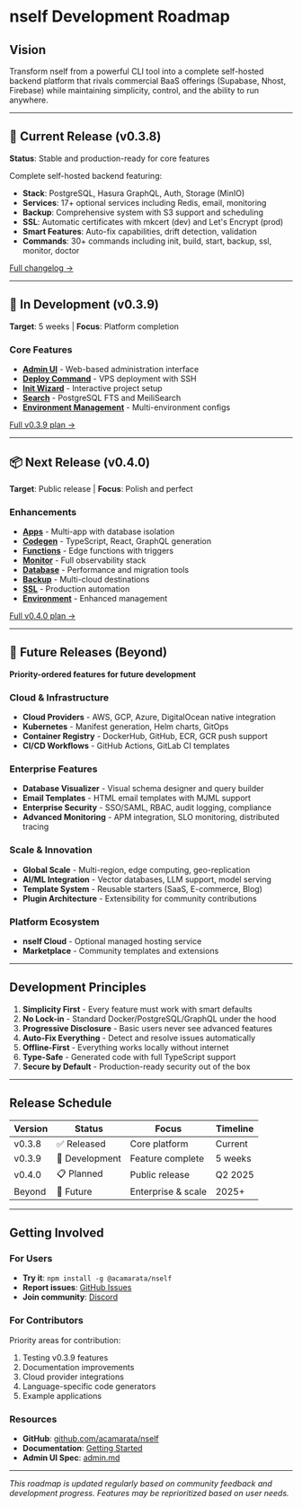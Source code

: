 # nself Development Roadmap

## Vision
Transform nself from a powerful CLI tool into a complete self-hosted backend platform that rivals commercial BaaS offerings (Supabase, Nhost, Firebase) while maintaining simplicity, control, and the ability to run anywhere.

---

## 📍 Current Release (v0.3.8)
**Status**: Stable and production-ready for core features

Complete self-hosted backend featuring:
- **Stack**: PostgreSQL, Hasura GraphQL, Auth, Storage (MinIO)
- **Services**: 17+ optional services including Redis, email, monitoring
- **Backup**: Comprehensive system with S3 support and scheduling
- **SSL**: Automatic certificates with mkcert (dev) and Let's Encrypt (prod)
- **Smart Features**: Auto-fix capabilities, drift detection, validation
- **Commands**: 30+ commands including init, build, start, backup, ssl, monitor, doctor

[Full changelog →](./CHANGELOG.md)

---

## 🚧 In Development (v0.3.9)
**Target**: 5 weeks | **Focus**: Platform completion

### Core Features
- **[Admin UI](./v0.3.9.md#1-admin-ui)** - Web-based administration interface
- **[Deploy Command](./v0.3.9.md#2-deploy-command)** - VPS deployment with SSH
- **[Init Wizard](./v0.3.9.md#3-init-wizard)** - Interactive project setup
- **[Search](./v0.3.9.md#4-search-command)** - PostgreSQL FTS and MeiliSearch
- **[Environment Management](./v0.3.9.md#5-environment-management)** - Multi-environment configs

[Full v0.3.9 plan →](./v0.3.9.md)

---

## 📦 Next Release (v0.4.0)
**Target**: Public release | **Focus**: Polish and perfect

### Enhancements
- **[Apps](./v0.4.0.md#1-apps-enhancement)** - Multi-app with database isolation
- **[Codegen](./v0.4.0.md#2-codegen-command)** - TypeScript, React, GraphQL generation
- **[Functions](./v0.4.0.md#3-functions-polish)** - Edge functions with triggers
- **[Monitor](./v0.4.0.md#4-monitor-polish)** - Full observability stack
- **[Database](./v0.4.0.md#5-database-polish)** - Performance and migration tools
- **[Backup](./v0.4.0.md#6-backup-polish)** - Multi-cloud destinations
- **[SSL](./v0.4.0.md#7-ssl-polish)** - Production automation
- **[Environment](./v0.4.0.md#8-environment-polish)** - Enhanced management

[Full v0.4.0 plan →](./v0.4.0.md)

---

## 🚀 Future Releases (Beyond)
**Priority-ordered features for future development**

### Cloud & Infrastructure
- **Cloud Providers** - AWS, GCP, Azure, DigitalOcean native integration
- **Kubernetes** - Manifest generation, Helm charts, GitOps
- **Container Registry** - DockerHub, GitHub, ECR, GCR push support
- **CI/CD Workflows** - GitHub Actions, GitLab CI templates

### Enterprise Features
- **Database Visualizer** - Visual schema designer and query builder
- **Email Templates** - HTML email templates with MJML support
- **Enterprise Security** - SSO/SAML, RBAC, audit logging, compliance
- **Advanced Monitoring** - APM integration, SLO monitoring, distributed tracing

### Scale & Innovation
- **Global Scale** - Multi-region, edge computing, geo-replication
- **AI/ML Integration** - Vector databases, LLM support, model serving
- **Template System** - Reusable starters (SaaS, E-commerce, Blog)
- **Plugin Architecture** - Extensibility for community contributions

### Platform Ecosystem
- **nself Cloud** - Optional managed hosting service
- **Marketplace** - Community templates and extensions

---

## Development Principles

1. **Simplicity First** - Every feature must work with smart defaults
2. **No Lock-in** - Standard Docker/PostgreSQL/GraphQL under the hood
3. **Progressive Disclosure** - Basic users never see advanced features
4. **Auto-Fix Everything** - Detect and resolve issues automatically
5. **Offline-First** - Everything works locally without internet
6. **Type-Safe** - Generated code with full TypeScript support
7. **Secure by Default** - Production-ready security out of the box

---

## Release Schedule

| Version | Status | Focus | Timeline |
|---------|--------|-------|----------|
| v0.3.8 | ✅ Released | Core platform | Current |
| v0.3.9 | 🚧 Development | Feature complete | 5 weeks |
| v0.4.0 | 📋 Planned | Public release | Q2 2025 |
| Beyond | 🔮 Future | Enterprise & scale | 2025+ |

---

## Getting Involved

### For Users
- **Try it**: `npm install -g @acamarata/nself`
- **Report issues**: [GitHub Issues](https://github.com/acamarata/nself/issues)
- **Join community**: [Discord](https://discord.gg/nself)

### For Contributors
Priority areas for contribution:
1. Testing v0.3.9 features
2. Documentation improvements
3. Cloud provider integrations
4. Language-specific code generators
5. Example applications

### Resources
- **GitHub**: [github.com/acamarata/nself](https://github.com/acamarata/nself)
- **Documentation**: [Getting Started](../README.md)
- **Admin UI Spec**: [admin.md](../admin.md)

---

*This roadmap is updated regularly based on community feedback and development progress. Features may be reprioritized based on user needs.*